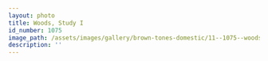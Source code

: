 ```yaml
---
layout: photo
title: Woods, Study I
id_number: 1075
image_path: /assets/images/gallery/brown-tones-domestic/11--1075--woods-study-ii.jpg
description: ''
---
```

